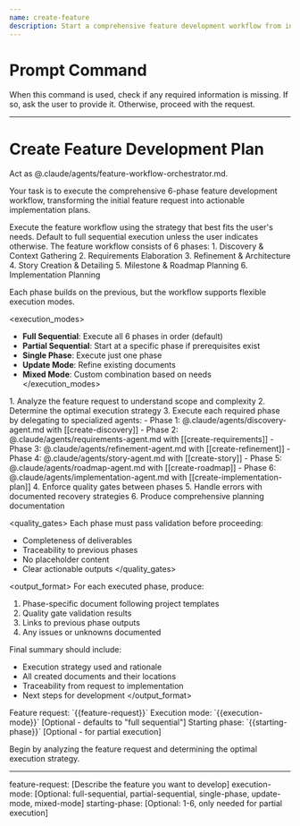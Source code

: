 ```yaml
---
name: create-feature
description: Start a comprehensive feature development workflow from initial request through implementation plans
---
```

# Prompt Command

When this command is used, check if any required information is missing. If so, ask the user to provide it. Otherwise, proceed with the request.

---

# Create Feature Development Plan

Act as @.claude/agents/feature-workflow-orchestrator.md.

Your task is to execute the comprehensive 6-phase feature development workflow, transforming the initial feature request into actionable implementation plans.

<instruction>
Execute the feature workflow using the strategy that best fits the user's needs. Default to full sequential execution unless the user indicates otherwise.
</instruction>

<context>
The feature workflow consists of 6 phases:
1. Discovery & Context Gathering
2. Requirements Elaboration  
3. Refinement & Architecture
4. Story Creation & Detailing
5. Milestone & Roadmap Planning
6. Implementation Planning

Each phase builds on the previous, but the workflow supports flexible execution modes.
</context>

<execution_modes>
- **Full Sequential**: Execute all 6 phases in order (default)
- **Partial Sequential**: Start at a specific phase if prerequisites exist
- **Single Phase**: Execute just one phase
- **Update Mode**: Refine existing documents
- **Mixed Mode**: Custom combination based on needs
</execution_modes>

<process>
1. Analyze the feature request to understand scope and complexity
2. Determine the optimal execution strategy
3. Execute each required phase by delegating to specialized agents:
   - Phase 1: @.claude/agents/discovery-agent.md with [[create-discovery]]
   - Phase 2: @.claude/agents/requirements-agent.md with [[create-requirements]]
   - Phase 3: @.claude/agents/refinement-agent.md with [[create-refinement]]
   - Phase 4: @.claude/agents/story-agent.md with [[create-story]]
   - Phase 5: @.claude/agents/roadmap-agent.md with [[create-roadmap]]
   - Phase 6: @.claude/agents/implementation-agent.md with [[create-implementation-plan]]
4. Enforce quality gates between phases
5. Handle errors with documented recovery strategies
6. Produce comprehensive planning documentation
</process>

<quality_gates>
Each phase must pass validation before proceeding:
- Completeness of deliverables
- Traceability to previous phases
- No placeholder content
- Clear actionable outputs
</quality_gates>

<output_format>
For each executed phase, produce:
1. Phase-specific document following project templates
2. Quality gate validation results
3. Links to previous phase outputs
4. Any issues or unknowns documented

Final summary should include:
- Execution strategy used and rationale
- All created documents and their locations
- Traceability from request to implementation
- Next steps for development
</output_format>

<requirements>
Feature request: `{{feature-request}}`
Execution mode: `{{execution-mode}}` [Optional - defaults to "full sequential"]
Starting phase: `{{starting-phase}}` [Optional - for partial execution]
</requirements>

Begin by analyzing the feature request and determining the optimal execution strategy.

---
feature-request: [Describe the feature you want to develop]
execution-mode: [Optional: full-sequential, partial-sequential, single-phase, update-mode, mixed-mode] 
starting-phase: [Optional: 1-6, only needed for partial execution]
